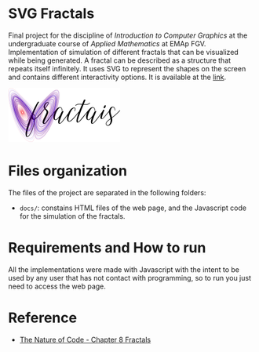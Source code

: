 # SVG Fractals

Final project for the discipline of _Introduction to Computer Graphics_ at the undergraduate course of _Applied Mathematics_ at EMAp FGV. Implementation of simulation of different fractals that can be visualized while being generated. A fractal can be described as a structure that repeats itself infinitely. It uses SVG to represent the shapes on the screen and contains different interactivity options. It is available at the [link](https://giovanivaldrighi.github.io/SVG_Fractals).

![SVG Fractals](https://raw.githubusercontent.com/GiovaniValdrighi/SVG_Fractals/master/docs/logo.png)

# Files organization

The files of the project are separated in the following folders:

- `docs/`: constains HTML files of the web page, and the Javascript code for the simulation of the fractals.

# Requirements and How to run

All the implementations were made with Javascript with the intent to be used by any user that has not contact with programming, so to run you just need to access the web page.

# Reference

- [The Nature of Code - Chapter 8 Fractals](https://natureofcode.com/book/chapter-8-fractals/)

